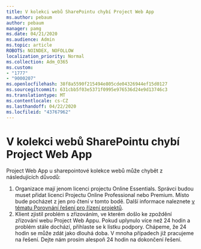 ```yaml
---
title: V kolekci webů SharePointu chybí Project Web App
ms.author: pebaum
author: pebaum
manager: pamg
ms.date: 04/21/2020
ms.audience: Admin
ms.topic: article
ROBOTS: NOINDEX, NOFOLLOW
localization_priority: Normal
ms.collection: Adm_O365
ms.custom:
- "1777"
- "9000207"
ms.openlocfilehash: 38f8a5590f215494e805cde04326944ef15d0127
ms.sourcegitcommit: 631cbb5f03e5371f0995e976536d24e9d13746c3
ms.translationtype: MT
ms.contentlocale: cs-CZ
ms.lasthandoff: 04/22/2020
ms.locfileid: "43767962"
---
```

# <a name="project-web-app-is-missing-from-the-sharepoint-site-collection"></a>V kolekci webů SharePointu chybí Project Web App

Project Web App u sharepointové kolekce webů může chybět z následujících důvodů:

1. Organizace mají jenom licenci projectu Online Essentials. Správci budou muset přidat licenci Projectu Online Professional nebo Premium. Místo bude pocházet z jen pro čtení v tomto bodě. Další informace naleznete [v tématu Porovnání řešení pro řízení projektů](https://products.office.com/project/compare-microsoft-project-management-software?tab=1).
2. Klient zjistil problém s zřizováním, ve kterém došlo ke zpoždění zřizování webu Project Web Appu. Pokud uplynulo více než 24 hodin a problém stále dochází, přihlaste se k lístku podpory. Chápeme, že 24 hodin se může zdát jako dlouhá doba. V mnoha případech již pracujeme na řešení. Dejte nám prosím alespoň 24 hodin na dokončení řešení.
